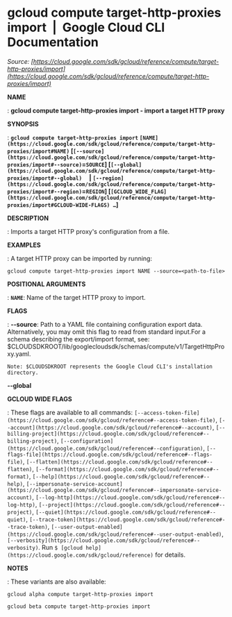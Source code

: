 # gcloud compute target-http-proxies import  |  Google Cloud CLI Documentation

*Source: [https://cloud.google.com/sdk/gcloud/reference/compute/target-http-proxies/import](https://cloud.google.com/sdk/gcloud/reference/compute/target-http-proxies/import)*

**NAME**

: **gcloud compute target-http-proxies import - import a target HTTP proxy**

**SYNOPSIS**

: **`gcloud compute target-http-proxies import` `[NAME](https://cloud.google.com/sdk/gcloud/reference/compute/target-http-proxies/import#NAME)` [`[--source](https://cloud.google.com/sdk/gcloud/reference/compute/target-http-proxies/import#--source)`=`SOURCE`] [`[--global](https://cloud.google.com/sdk/gcloud/reference/compute/target-http-proxies/import#--global)`     | `[--region](https://cloud.google.com/sdk/gcloud/reference/compute/target-http-proxies/import#--region)`=`REGION`] [`[GCLOUD_WIDE_FLAG](https://cloud.google.com/sdk/gcloud/reference/compute/target-http-proxies/import#GCLOUD-WIDE-FLAGS) …`]**

**DESCRIPTION**

: Imports a target HTTP proxy's configuration from a file.

**EXAMPLES**

: A target HTTP proxy can be imported by running:

```
gcloud compute target-http-proxies import NAME --source=<path-to-file>
```

**POSITIONAL ARGUMENTS**

: **`NAME`**:
Name of the target HTTP proxy to import.

**FLAGS**

: **--source**:
Path to a YAML file containing configuration export data. Alternatively, you may
omit this flag to read from standard input.For a schema describing the
export/import format, see:
$CLOUDSDKROOT/lib/googlecloudsdk/schemas/compute/v1/TargetHttpProxy.yaml.

```
Note: $CLOUDSDKROOT represents the Google Cloud CLI's installation directory.
```

**--global**

**GCLOUD WIDE FLAGS**

: These flags are available to all commands: `[--access-token-file](https://cloud.google.com/sdk/gcloud/reference#--access-token-file)`,
`[--account](https://cloud.google.com/sdk/gcloud/reference#--account)`, `[--billing-project](https://cloud.google.com/sdk/gcloud/reference#--billing-project)`,
`[--configuration](https://cloud.google.com/sdk/gcloud/reference#--configuration)`,
`[--flags-file](https://cloud.google.com/sdk/gcloud/reference#--flags-file)`,
`[--flatten](https://cloud.google.com/sdk/gcloud/reference#--flatten)`, `[--format](https://cloud.google.com/sdk/gcloud/reference#--format)`, `[--help](https://cloud.google.com/sdk/gcloud/reference#--help)`, `[--impersonate-service-account](https://cloud.google.com/sdk/gcloud/reference#--impersonate-service-account)`,
`[--log-http](https://cloud.google.com/sdk/gcloud/reference#--log-http)`,
`[--project](https://cloud.google.com/sdk/gcloud/reference#--project)`, `[--quiet](https://cloud.google.com/sdk/gcloud/reference#--quiet)`, `[--trace-token](https://cloud.google.com/sdk/gcloud/reference#--trace-token)`, `[--user-output-enabled](https://cloud.google.com/sdk/gcloud/reference#--user-output-enabled)`,
`[--verbosity](https://cloud.google.com/sdk/gcloud/reference#--verbosity)`.
Run `$ [gcloud help](https://cloud.google.com/sdk/gcloud/reference)` for details.

**NOTES**

: These variants are also available:

```
gcloud alpha compute target-http-proxies import
```

```
gcloud beta compute target-http-proxies import
```
